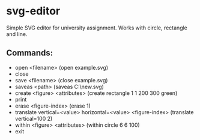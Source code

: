 # svg-editor
Simple SVG editor for university assignment.
Works with circle, rectangle and line.

## Commands:
 - open &lt;filename&gt; (open example.svg) <br />
 - close <br />
 - save &lt;filename&gt; (close example.svg) <br />
 - saveas &lt;path&gt; (saveas C:\new.svg) <br />
 - create &lt;figure&gt; &lt;attributes&gt; (create rectangle 1 1 200 300 green) <br />
 - print <br />
 - erase &lt;figure-index&gt; (erase 1) <br />
 - translate vertical=&lt;value&gt; horizontal=&lt;value&gt; &lt;figure-index&gt; (translate vertical=100 2) <br />
 - within &lt;figure&gt; &lt;attributes&gt; (within circle 6 6 100) <br />
 - exit

